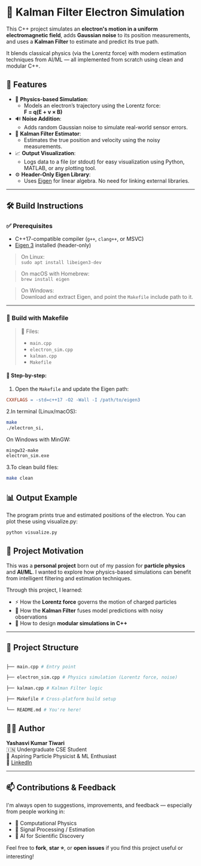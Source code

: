 # 🔬 Kalman Filter Electron Simulation

This C++ project simulates an **electron's motion in a uniform electromagnetic field**, adds **Gaussian noise** to its position measurements, and uses a **Kalman Filter** to estimate and predict its true path.

It blends classical physics (via the Lorentz force) with modern estimation techniques from AI/ML — all implemented from scratch using clean and modular C++.

## 📌 Features

- 📐 **Physics-based Simulation**:
  - Models an electron’s trajectory using the Lorentz force:  
    **F = q(E + v × B)**
- 🔊 **Noise Addition**:
  - Adds random Gaussian noise to simulate real-world sensor errors.
- 🧠 **Kalman Filter Estimator**:
  - Estimates the true position and velocity using the noisy measurements.
- 📈 **Output Visualization**:
  - Logs data to a file (or stdout) for easy visualization using Python, MATLAB, or any plotting tool.
- ⚙️ **Header-Only Eigen Library**:
  - Uses [Eigen](https://eigen.tuxfamily.org/) for linear algebra. No need for linking external libraries.

---

## 🛠️ Build Instructions

### ✅ Prerequisites

- C++17-compatible compiler (`g++`, `clang++`, or MSVC)
- [Eigen 3](https://eigen.tuxfamily.org/) installed (header-only)

> On Linux:  
> `sudo apt install libeigen3-dev`

> On macOS with Homebrew:  
> `brew install eigen`

> On Windows:  
> Download and extract Eigen, and point the `Makefile` include path to it.

---

### 🔧 Build with Makefile

> 📁 Files:
> - `main.cpp`
> - `electron_sim.cpp`
> - `kalman.cpp`
> - `Makefile`

#### 🧱 Step-by-step:

  1. Open the `Makefile` and update the Eigen path:
   ```makefile
   CXXFLAGS = -std=c++17 -O2 -Wall -I /path/to/eigen3
  ```
  2.In terminal (Linux/macOS):
  ```bash
  make
  ./electron_si,
  ```
   On Windows with MinGW:
 ```bash
mingw32-make
electron_sim.exe
```
3.To clean build files:
   ```bash
   make clean
   ```
## 📊 Output Example
The program prints true and estimated positions of the electron. You can plot these using visualize.py:
```bash
python visualize.py
```
## 🎯 Project Motivation

This was a **personal project** born out of my passion for **particle physics** and **AI/ML**. I wanted to explore how physics-based simulations can benefit from intelligent filtering and estimation techniques.

Through this project, I learned:

- ⚡ How the **Lorentz force** governs the motion of charged particles  
- 🧠 How the **Kalman Filter** fuses model predictions with noisy observations  
- 🧩 How to design **modular simulations in C++**

---

## 📁 Project Structure
```bash

├── main.cpp # Entry point

├── electron_sim.cpp # Physics simulation (Lorentz force, noise)

├── kalman.cpp # Kalman Filter logic

├── Makefile # Cross-platform build setup

└── README.md # You're here!

```
## 🙋‍♂️ Author

**Yashasvi Kumar Tiwari**  
🇮🇳 Undergraduate CSE Student  
🌌 Aspiring Particle Physicist & ML Enthusiast  
🔗 [LinkedIn](https://www.linkedin.com/in/yashasvi-kumar-tiwari/)

---

## 📫 Contributions & Feedback

I'm always open to suggestions, improvements, and feedback — especially from people working in:

- 🧪 Computational Physics  
- 📡 Signal Processing / Estimation  
- 🧠 AI for Scientific Discovery

Feel free to **fork**, **star ⭐**, or **open issues** if you find this project useful or interesting!
  
